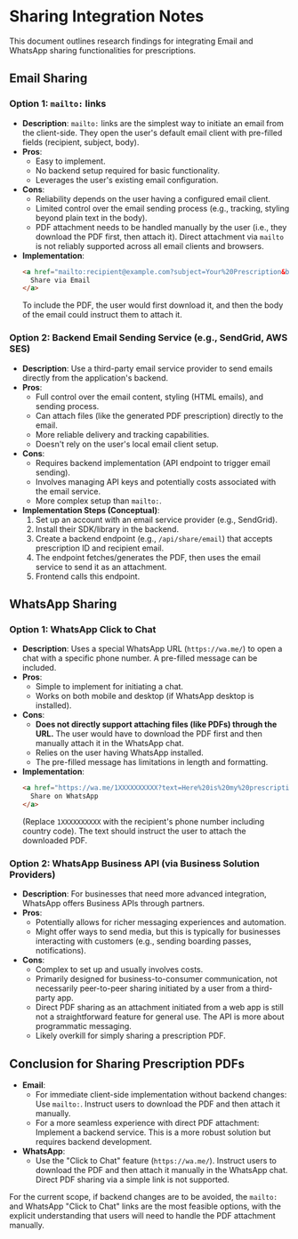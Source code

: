# Sharing Integration Notes

This document outlines research findings for integrating Email and WhatsApp sharing functionalities for prescriptions.

## Email Sharing

### Option 1: `mailto:` links

*   **Description**: `mailto:` links are the simplest way to initiate an email from the client-side. They open the user's default email client with pre-filled fields (recipient, subject, body).
*   **Pros**:
    *   Easy to implement.
    *   No backend setup required for basic functionality.
    *   Leverages the user's existing email configuration.
*   **Cons**:
    *   Reliability depends on the user having a configured email client.
    *   Limited control over the email sending process (e.g., tracking, styling beyond plain text in the body).
    *   PDF attachment needs to be handled manually by the user (i.e., they download the PDF first, then attach it). Direct attachment via `mailto` is not reliably supported across all email clients and browsers.
*   **Implementation**:
    ```html
    <a href="mailto:recipient@example.com?subject=Your%20Prescription&body=Please%20find%20your%20prescription%20attached.">
      Share via Email
    </a>
    ```
    To include the PDF, the user would first download it, and then the body of the email could instruct them to attach it.

### Option 2: Backend Email Sending Service (e.g., SendGrid, AWS SES)

*   **Description**: Use a third-party email service provider to send emails directly from the application's backend.
*   **Pros**:
    *   Full control over the email content, styling (HTML emails), and sending process.
    *   Can attach files (like the generated PDF prescription) directly to the email.
    *   More reliable delivery and tracking capabilities.
    *   Doesn't rely on the user's local email client setup.
*   **Cons**:
    *   Requires backend implementation (API endpoint to trigger email sending).
    *   Involves managing API keys and potentially costs associated with the email service.
    *   More complex setup than `mailto:`.
*   **Implementation Steps (Conceptual)**:
    1.  Set up an account with an email service provider (e.g., SendGrid).
    2.  Install their SDK/library in the backend.
    3.  Create a backend endpoint (e.g., `/api/share/email`) that accepts prescription ID and recipient email.
    4.  The endpoint fetches/generates the PDF, then uses the email service to send it as an attachment.
    5.  Frontend calls this endpoint.

## WhatsApp Sharing

### Option 1: WhatsApp Click to Chat

*   **Description**: Uses a special WhatsApp URL (`https://wa.me/`) to open a chat with a specific phone number. A pre-filled message can be included.
*   **Pros**:
    *   Simple to implement for initiating a chat.
    *   Works on both mobile and desktop (if WhatsApp desktop is installed).
*   **Cons**:
    *   **Does not directly support attaching files (like PDFs) through the URL.** The user would have to download the PDF first and then manually attach it in the WhatsApp chat.
    *   Relies on the user having WhatsApp installed.
    *   The pre-filled message has limitations in length and formatting.
*   **Implementation**:
    ```html
    <a href="https://wa.me/1XXXXXXXXXX?text=Here%20is%20my%20prescription." target="_blank">
      Share on WhatsApp
    </a>
    ```
    (Replace `1XXXXXXXXXX` with the recipient's phone number including country code).
    The text should instruct the user to attach the downloaded PDF.

### Option 2: WhatsApp Business API (via Business Solution Providers)

*   **Description**: For businesses that need more advanced integration, WhatsApp offers Business APIs through partners.
*   **Pros**:
    *   Potentially allows for richer messaging experiences and automation.
    *   Might offer ways to send media, but this is typically for businesses interacting with customers (e.g., sending boarding passes, notifications).
*   **Cons**:
    *   Complex to set up and usually involves costs.
    *   Primarily designed for business-to-consumer communication, not necessarily peer-to-peer sharing initiated by a user from a third-party app.
    *   Direct PDF sharing as an attachment initiated from a web app is still not a straightforward feature for general use. The API is more about programmatic messaging.
    *   Likely overkill for simply sharing a prescription PDF.

## Conclusion for Sharing Prescription PDFs

*   **Email**:
    *   For immediate client-side implementation without backend changes: Use `mailto:`. Instruct users to download the PDF and then attach it manually.
    *   For a more seamless experience with direct PDF attachment: Implement a backend service. This is a more robust solution but requires backend development.
*   **WhatsApp**:
    *   Use the "Click to Chat" feature (`https://wa.me/`). Instruct users to download the PDF and then attach it manually in the WhatsApp chat. Direct PDF sharing via a simple link is not supported.

For the current scope, if backend changes are to be avoided, the `mailto:` and WhatsApp "Click to Chat" links are the most feasible options, with the explicit understanding that users will need to handle the PDF attachment manually.
